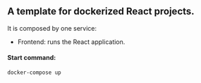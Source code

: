 ## A template for dockerized React projects. 

It is composed by one service:

- Frontend: runs the React application.


#### Start command: 
```
docker-compose up
```